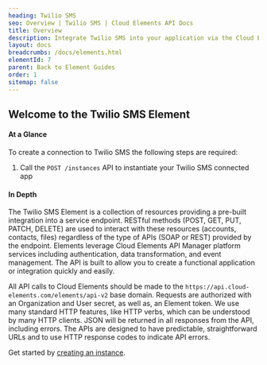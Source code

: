 ```yaml
---
heading: Twilio SMS
seo: Overview | Twilio SMS | Cloud Elements API Docs
title: Overview
description: Integrate Twilio SMS into your application via the Cloud Elements APIs.
layout: docs
breadcrumbs: /docs/elements.html
elementId: 7
parent: Back to Element Guides
order: 1
sitemap: false
---
```


## Welcome to the Twilio SMS Element


#### At a Glance

To create a connection to Twilio SMS the following steps are required:

1. Call the `POST /instances` API to instantiate your Twilio SMS connected app

#### In Depth

The Twilio SMS Element is a collection of resources providing a pre-built integration into a service endpoint. RESTful methods (POST, GET, PUT, PATCH, DELETE) are used to interact with these resources (accounts, contacts, files) regardless of the type of APIs (SOAP or REST) provided by the endpoint. Elements leverage Cloud Elements API Manager platform services including authentication, data transformation, and event management.  The API is built to allow you to create a functional application or integration quickly and easily.

All API calls to Cloud Elements should be made to the `https://api.cloud-elements.com/elements/api-v2` base domain. Requests are authorized with an Organization and User secret, as well as, an Element token.  We use many standard HTTP features, like HTTP verbs, which can be understood by many HTTP clients. JSON will be returned in all responses from the API, including errors. The APIs are designed to have predictable, straightforward URLs and to use HTTP response codes to indicate API errors.

Get started by [creating an instance](twilio-create-instance.html).
